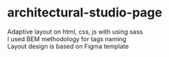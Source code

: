# architectural-studio-page
Adaptive layout on html, css, js with using sass  
I used BEM methodology for tags naming  
Layout design is based on Figma template
